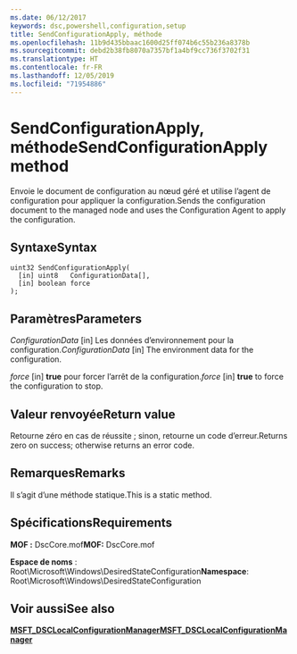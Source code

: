 ```yaml
---
ms.date: 06/12/2017
keywords: dsc,powershell,configuration,setup
title: SendConfigurationApply, méthode
ms.openlocfilehash: 11b9d435bbaac1600d25ff074b6c55b236a8378b
ms.sourcegitcommit: debd2b38fb8070a7357bf1a4bf9cc736f3702f31
ms.translationtype: HT
ms.contentlocale: fr-FR
ms.lasthandoff: 12/05/2019
ms.locfileid: "71954886"
---
```

# <a name="sendconfigurationapply-method"></a><span data-ttu-id="b924c-103">SendConfigurationApply, méthode</span><span class="sxs-lookup"><span data-stu-id="b924c-103">SendConfigurationApply method</span></span>

<span data-ttu-id="b924c-104">Envoie le document de configuration au nœud géré et utilise l’agent de configuration pour appliquer la configuration.</span><span class="sxs-lookup"><span data-stu-id="b924c-104">Sends the configuration document to the managed node and uses the Configuration Agent to apply the configuration.</span></span>

## <a name="syntax"></a><span data-ttu-id="b924c-105">Syntaxe</span><span class="sxs-lookup"><span data-stu-id="b924c-105">Syntax</span></span>

```mof
uint32 SendConfigurationApply(
  [in] uint8   ConfigurationData[],
  [in] boolean force
);
```

## <a name="parameters"></a><span data-ttu-id="b924c-106">Paramètres</span><span class="sxs-lookup"><span data-stu-id="b924c-106">Parameters</span></span>

<span data-ttu-id="b924c-107">*ConfigurationData* \[in\] Les données d’environnement pour la configuration.</span><span class="sxs-lookup"><span data-stu-id="b924c-107">*ConfigurationData* \[in\] The environment data for the configuration.</span></span>

<span data-ttu-id="b924c-108">*force* \[in\] **true** pour forcer l’arrêt de la configuration.</span><span class="sxs-lookup"><span data-stu-id="b924c-108">*force* \[in\] **true** to force the configuration to stop.</span></span>

## <a name="return-value"></a><span data-ttu-id="b924c-109">Valeur renvoyée</span><span class="sxs-lookup"><span data-stu-id="b924c-109">Return value</span></span>

<span data-ttu-id="b924c-110">Retourne zéro en cas de réussite ; sinon, retourne un code d’erreur.</span><span class="sxs-lookup"><span data-stu-id="b924c-110">Returns zero on success; otherwise returns an error code.</span></span>

## <a name="remarks"></a><span data-ttu-id="b924c-111">Remarques</span><span class="sxs-lookup"><span data-stu-id="b924c-111">Remarks</span></span>

<span data-ttu-id="b924c-112">Il s’agit d’une méthode statique.</span><span class="sxs-lookup"><span data-stu-id="b924c-112">This is a static method.</span></span>

## <a name="requirements"></a><span data-ttu-id="b924c-113">Spécifications</span><span class="sxs-lookup"><span data-stu-id="b924c-113">Requirements</span></span>

<span data-ttu-id="b924c-114">**MOF :** DscCore.mof</span><span class="sxs-lookup"><span data-stu-id="b924c-114">**MOF:** DscCore.mof</span></span>

<span data-ttu-id="b924c-115">**Espace de noms** : Root\Microsoft\Windows\DesiredStateConfiguration</span><span class="sxs-lookup"><span data-stu-id="b924c-115">**Namespace**: Root\Microsoft\Windows\DesiredStateConfiguration</span></span>

## <a name="see-also"></a><span data-ttu-id="b924c-116">Voir aussi</span><span class="sxs-lookup"><span data-stu-id="b924c-116">See also</span></span>

[<span data-ttu-id="b924c-117">**MSFT_DSCLocalConfigurationManager**</span><span class="sxs-lookup"><span data-stu-id="b924c-117">**MSFT_DSCLocalConfigurationManager**</span></span>](msft-dsclocalconfigurationmanager.md)
